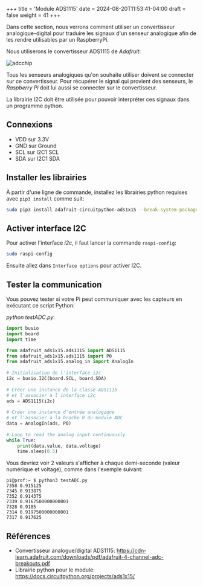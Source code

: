 +++
title = 'Module ADS1115'
date = 2024-08-20T11:53:41-04:00
draft = false
weight = 41
+++

Dans cette section, nous verrons comment utiliser un convertisseur analogique-digital pour traduire les signaux d'un senseur analogique afin de les rendre utilisables par un RaspberryPi.

Nous utiliserons le convertisseur ADS1115 de *Adafruit*:

![adcchip](/420-314/images/adcchip.png?width=300px)

Tous les senseurs analogiques qu'on souhaite utiliser doivent se connecter sur ce convertisseur. Pour récupérer le signal qui provient des senseurs, le *Raspberry Pi* doit lui aussi se connecter sur le convertisseur.

La librairie I2C doit être utilisée pour pouvoir interpréter ces signaux dans un programme python.


## Connexions
+ VDD sur 3.3V
+ GND sur Ground
+ SCL sur I2C1 SCL
+ SDA sur I2C1 SDA

## Installer les librairies
À partir d'une ligne de commande, installez les librairies python requises avec `pip3 install` comme suit:
```bash
sudo pip3 install adafruit-circuitpython-ads1x15 --break-system-packages
```

## Activer interface I2C
Pour activer l'interface *i2c*, il faut lancer la commande `raspi-config`:
```bash
sudo raspi-config
```
Ensuite allez dans `Interface options` pour activer I2C.

## Tester la communication
Vous pouvez tester si votre Pi peut communiquer avec les capteurs en exécutant ce script Python:

*python testADC.py*:
```python
import busio
import board
import time

from adafruit_ads1x15.ads1115 import ADS1115
from adafruit_ads1x15.ads1115 import P0
from adafruit_ads1x15.analog_in import AnalogIn
 
# Initialisation de l'interface i2c
i2c = busio.I2C(board.SCL, board.SDA)
 
# Créer une instance de la classe ADS1115 
# et l'associer à l'interface i2c
ads = ADS1115(i2c)
 
# Créer une instance d'entrée analogique
# et l'associer à la broche 0 du module ADC
data = AnalogIn(ads, P0)
 
# Loop to read the analog input continuously
while True:
    print(data.value, data.voltage)
    time.sleep(0.5)
```
Vous devriez voir 2 valeurs s'afficher à chaque demi-seconde (valeur numérique et voltage), comme dans l'exemple suivant:
```
pi@prof:~ $ python3 testADC.py 
7358 0.915125
7345 0.913875
7352 0.914375
7339 0.9167500000000001
7328 0.9185
7314 0.9197500000000001
7317 0.917625
```

## Références
- Convertisseur analogue/digital ADS1115: https://cdn-learn.adafruit.com/downloads/pdf/adafruit-4-channel-adc-breakouts.pdf
- Librairie python pour le module: https://docs.circuitpython.org/projects/ads1x15/